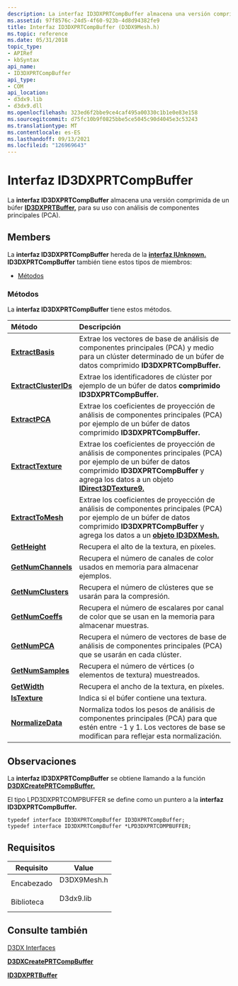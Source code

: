 ```yaml
---
description: La interfaz ID3DXPRTCompBuffer almacena una versión comprimida de un búfer ID3DXPRTBuffer, para su uso con análisis de componentes principales (PCA).
ms.assetid: 97f8576c-24d5-4f60-923b-4d8d94382fe9
title: Interfaz ID3DXPRTCompBuffer (D3DX9Mesh.h)
ms.topic: reference
ms.date: 05/31/2018
topic_type:
- APIRef
- kbSyntax
api_name:
- ID3DXPRTCompBuffer
api_type:
- COM
api_location:
- d3dx9.lib
- d3dx9.dll
ms.openlocfilehash: 323ed6f2bbe9ce4caf495a00330c1b1e0e83e158
ms.sourcegitcommit: d75fc10b9f0825bbe5ce5045c90d4045e3c53243
ms.translationtype: MT
ms.contentlocale: es-ES
ms.lasthandoff: 09/13/2021
ms.locfileid: "126969643"
---
```

# <a name="id3dxprtcompbuffer-interface"></a>Interfaz ID3DXPRTCompBuffer

La **interfaz ID3DXPRTCompBuffer** almacena una versión comprimida de un búfer [**ID3DXPRTBuffer,**](id3dxprtbuffer.md) para su uso con análisis de componentes principales (PCA).

## <a name="members"></a>Members

La **interfaz ID3DXPRTCompBuffer** hereda de la [**interfaz IUnknown.**](/windows/win32/api/unknwn/nn-unknwn-iunknown) **ID3DXPRTCompBuffer** también tiene estos tipos de miembros:

-   [Métodos](#methods)

### <a name="methods"></a>Métodos

La **interfaz ID3DXPRTCompBuffer** tiene estos métodos.



| Método                                                             | Descripción                                                                                                                                                                                                                        |
|:-------------------------------------------------------------------|:-----------------------------------------------------------------------------------------------------------------------------------------------------------------------------------------------------------------------------------|
| [**ExtractBasis**](id3dxprtcompbuffer--extractbasis.md)           | Extrae los vectores de base de análisis de componentes principales (PCA) y medio para un clúster determinado de un búfer de datos comprimido **ID3DXPRTCompBuffer.**<br/>                                                                       |
| [**ExtractClusterIDs**](id3dxprtcompbuffer--extractclusterids.md) | Extrae los identificadores de clúster por ejemplo de un búfer de datos **comprimido ID3DXPRTCompBuffer.**<br/>                                                                                                                              |
| [**ExtractPCA**](id3dxprtcompbuffer--extractpca.md)               | Extrae los coeficientes de proyección de análisis de componentes principales (PCA) por ejemplo de un búfer de datos comprimido **ID3DXPRTCompBuffer.**<br/>                                                                               |
| [**ExtractTexture**](id3dxprtcompbuffer--extracttexture.md)       | Extrae los coeficientes de proyección de análisis de componentes principales (PCA) por ejemplo de un búfer de datos comprimido **ID3DXPRTCompBuffer** y agrega los datos a un objeto [**IDirect3DTexture9.**](/windows/win32/api/d3d9helper/nn-d3d9helper-idirect3dtexture9)<br/> |
| [**ExtractToMesh**](id3dxprtcompbuffer--extracttomesh.md)         | Extrae los coeficientes de proyección de análisis de componentes principales (PCA) por ejemplo de un búfer de datos comprimido **ID3DXPRTCompBuffer** y agrega los datos a un [**objeto ID3DXMesh.**](id3dxmesh.md)<br/>                 |
| [**GetHeight**](id3dxprtcompbuffer--getheight.md)                 | Recupera el alto de la textura, en píxeles.<br/>                                                                                                                                                                         |
| [**GetNumChannels**](id3dxprtcompbuffer--getnumchannels.md)       | Recupera el número de canales de color usados en memoria para almacenar ejemplos.<br/>                                                                                                                                                 |
| [**GetNumClusters**](id3dxprtcompbuffer--getnumclusters.md)       | Recupera el número de clústeres que se usarán para la compresión.<br/>                                                                                                                                                                |
| [**GetNumCoeffs**](id3dxprtcompbuffer--getnumcoeffs.md)           | Recupera el número de escalares por canal de color que se usan en la memoria para almacenar muestras.<br/>                                                                                                                                      |
| [**GetNumPCA**](id3dxprtcompbuffer--getnumpca.md)                 | Recupera el número de vectores de base de análisis de componentes principales (PCA) que se usarán en cada clúster.<br/>                                                                                                                        |
| [**GetNumSamples**](id3dxprtcompbuffer--getnumsamples.md)         | Recupera el número de vértices (o elementos de textura) muestreados.<br/>                                                                                                                                                                   |
| [**GetWidth**](id3dxprtcompbuffer--getwidth.md)                   | Recupera el ancho de la textura, en píxeles.<br/>                                                                                                                                                                          |
| [**IsTexture**](id3dxprtcompbuffer--istexture.md)                 | Indica si el búfer contiene una textura.<br/>                                                                                                                                                                        |
| [**NormalizeData**](id3dxprtcompbuffer--normalizedata.md)         | Normaliza todos los pesos de análisis de componentes principales (PCA) para que estén entre -1 y 1. Los vectores de base se modifican para reflejar esta normalización.<br/>                                                                  |



 

## <a name="remarks"></a>Observaciones

La **interfaz ID3DXPRTCompBuffer** se obtiene llamando a la función [**D3DXCreatePRTCompBuffer.**](d3dxcreateprtcompbuffer.md)

El tipo LPD3DXPRTCOMPBUFFER se define como un puntero a la **interfaz ID3DXPRTCompBuffer.**


```
typedef interface ID3DXPRTCompBuffer ID3DXPRTCompBuffer;
typedef interface ID3DXPRTCompBuffer *LPD3DXPRTCOMPBUFFER;
```



## <a name="requirements"></a>Requisitos



| Requisito | Value |
|--------------------|----------------------------------------------------------------------------------------|
| Encabezado<br/>  | <dl> <dt>D3DX9Mesh.h</dt> </dl> |
| Biblioteca<br/> | <dl> <dt>D3dx9.lib</dt> </dl>   |



## <a name="see-also"></a>Consulte también

<dl> <dt>

[D3DX Interfaces](dx9-graphics-reference-d3dx-interfaces.md)
</dt> <dt>

[**D3DXCreatePRTCompBuffer**](d3dxcreateprtcompbuffer.md)
</dt> <dt>

[**ID3DXPRTBuffer**](id3dxprtbuffer.md)
</dt> </dl>

 

 
